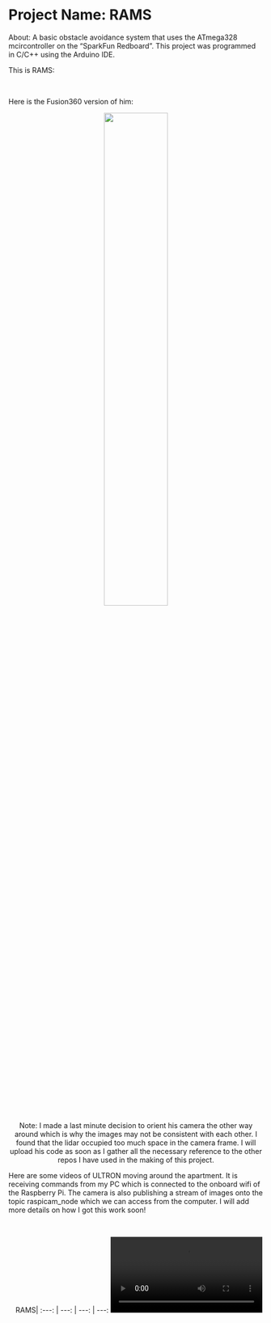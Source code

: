 # Project Name: RAMS
About: A basic obstacle avoidance system that uses the ATmega328 mcircontroller on the “SparkFun Redboard”. This project was programmed in C/C++ using the Arduino IDE.

This is RAMS: <br />
<p align="center">

</p>
<br />

Here is the Fusion360 version of him: <br />
<p align="center">
<img src="https://user-images.githubusercontent.com/82693292/152650484-7af85e27-28d4-4897-bc61-e807d644a575.png" width=50% height=50%>
</p>
<br />

<p align="center">
Note: I made a last minute decision to orient his camera the other way around which is why the images may not be consistent with each other. I found that the lidar occupied too much space in the camera frame. I will upload his code as soon as I gather all the necessary reference to the other repos I have used in the making of this project.

Here are some videos of ULTRON moving around the apartment. It is receiving commands from my PC which is connected to the onboard wifi of the Raspberry Pi. The camera is also publishing a stream of images onto the topic raspicam_node which we can access from the computer. I will add more details on how I got this work soon!
</p>
<br />

  <div align="center">
  
&nbsp;&nbsp;&nbsp;RAMS|
:---:  | ---: | ---: | ---:
<video src=''> | <video src=''> | <video src=''> | <video src=''>

</div>
  <br />
